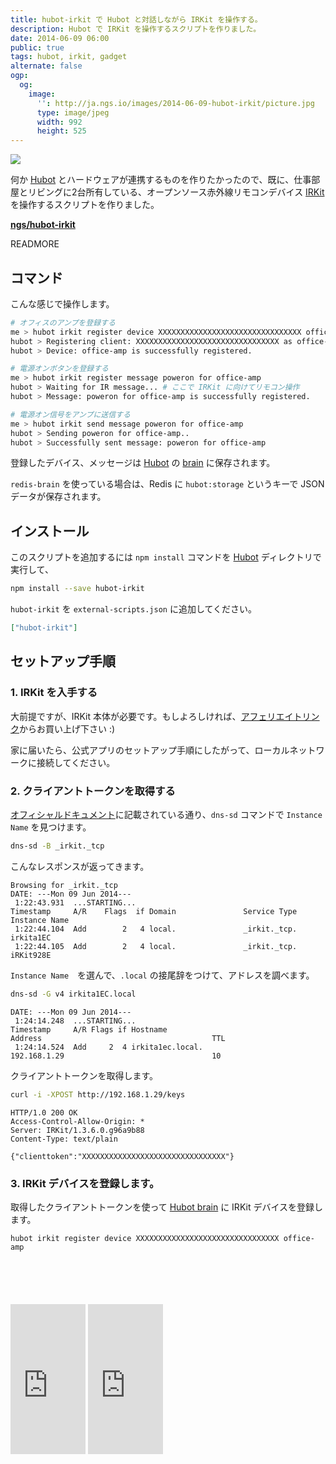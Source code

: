 ```yaml
---
title: hubot-irkit で Hubot と対話しながら IRKit を操作する。
description: Hubot で IRKit を操作するスクリプトを作りました。
date: 2014-06-09 06:00
public: true
tags: hubot, irkit, gadget
alternate: false
ogp:
  og:
    image:
      '': http://ja.ngs.io/images/2014-06-09-hubot-irkit/picture.jpg
      type: image/jpeg
      width: 992
      height: 525
---
```


![](2014-06-09-hubot-irkit/picture.jpg)

何か [Hubot] とハードウェアが連携するものを作りたかったので、既に、仕事部屋とリビングに2台所有している、オープンソース赤外線リモコンデバイス [IRKit] を操作するスクリプトを作りました。

**[ngs/hubot-irkit]**

READMORE

コマンド
------

こんな感じで操作します。

```bash
# オフィスのアンプを登録する
me > hubot irkit register device XXXXXXXXXXXXXXXXXXXXXXXXXXXXXXXX office-amp
hubot > Registering client: XXXXXXXXXXXXXXXXXXXXXXXXXXXXXXXX as office-amp...
hubot > Device: office-amp is successfully registered.

# 電源オンボタンを登録する
me > hubot irkit register message poweron for office-amp
hubot > Waiting for IR message... # ここで IRKit に向けてリモコン操作
hubot > Message: poweron for office-amp is successfully registered.

# 電源オン信号をアンプに送信する
me > hubot irkit send message poweron for office-amp
hubot > Sending poweron for office-amp..
hubot > Successfully sent message: poweron for office-amp
```

登録したデバイス、メッセージは [Hubot] の [brain] に保存されます。

`redis-brain` を使っている場合は、Redis に `hubot:storage` というキーで JSON データが保存されます。

インストール
----------

このスクリプトを追加するには `npm install` コマンドを [Hubot] ディレクトリで実行して、

```bash
npm install --save hubot-irkit
```

`hubot-irkit` を `external-scripts.json` に追加してください。

```json
["hubot-irkit"]
```

セットアップ手順
-------------

### 1. IRKit を入手する

大前提ですが、IRKit 本体が必要です。もしよろしければ、[アフェリエイトリンク]からお買い上げ下さい :)

家に届いたら、公式アプリのセットアップ手順にしたがって、ローカルネットワークに接続してください。

### 2. クライアントトークンを取得する

[オフィシャルドキュメント]に記載されている通り、`dns-sd` コマンドで `Instance Name` を見つけます。


```bash
dns-sd -B _irkit._tcp
```

こんなレスポンスが返ってきます。

```
Browsing for _irkit._tcp
DATE: ---Mon 09 Jun 2014---
 1:22:43.931  ...STARTING...
Timestamp     A/R    Flags  if Domain               Service Type         Instance Name
 1:22:44.104  Add        2   4 local.               _irkit._tcp.         irkita1EC
 1:22:44.105  Add        2   4 local.               _irkit._tcp.         iRKit928E
```

`Instance Name`　を選んで、`.local` の接尾辞をつけて、アドレスを調べます。

```bash
dns-sd -G v4 irkita1EC.local
```

```
DATE: ---Mon 09 Jun 2014---
 1:24:14.248  ...STARTING...
Timestamp     A/R Flags if Hostname                               Address                                      TTL
 1:24:14.524  Add     2  4 irkita1ec.local.                       192.168.1.29                                 10
```

クライアントトークンを取得します。

```bash
curl -i -XPOST http://192.168.1.29/keys
```

```
HTTP/1.0 200 OK
Access-Control-Allow-Origin: *
Server: IRKit/1.3.6.0.g96a9b88
Content-Type: text/plain

{"clienttoken":"XXXXXXXXXXXXXXXXXXXXXXXXXXXXXXXX"}
```

### 3. IRKit デバイスを登録します。

取得したクライアントトークンを使って [Hubot brain][brain] に IRKit デバイスを登録します。

```
hubot irkit register device XXXXXXXXXXXXXXXXXXXXXXXXXXXXXXXX office-amp
```

<p style="padding-top:5em">
<iframe src="http://rcm-fe.amazon-adsystem.com/e/cm?lt1=_blank&bc1=000000&IS2=1&bg1=FFFFFF&fc1=000000&lc1=0000FF&t=atsushnagased-22&o=9&p=8&l=as4&m=amazon&f=ifr&ref=ss_til&asins=B00J5ZDC42" style="width:120px;height:240px;" scrolling="no" marginwidth="0" marginheight="0" frameborder="0"></iframe> <iframe src="http://rcm-fe.amazon-adsystem.com/e/cm?lt1=_blank&bc1=000000&IS2=1&bg1=FFFFFF&fc1=000000&lc1=0000FF&t=atsushnagased-22&o=9&p=8&l=as4&m=amazon&f=ifr&ref=ss_til&asins=B00H91KK26" style="width:120px;height:240px;" scrolling="no" marginwidth="0" marginheight="0" frameborder="0"></iframe>
</p>

[Hubot]: https://hubot.github.com/
[IRKit]: http://getirkit.com/
[ngs/hubot-irkit]: https://github.com/ngs/hubot-irkit
[ngs/ngsbot]: https://github.com/ngs/ngsbot
[Hubot]: http://hubot.github.com/
[IRKit]: http://getirkit.com/en/
[アフェリエイトリンク]: http://www.amazon.co.jp/gp/product/B00H91KK26/ref=as_li_ss_tl?ie=UTF8&camp=247&creative=7399&creativeASIN=B00H91KK26&linkCode=as2&tag=atsushnagased-22
[オフィシャルドキュメント]: http://getirkit.com/#IRKit-Device-API
[Hubot]: https://hubot.github.com/
[Atsushi Nagase]: http://ngs.io/
[MIT License]: LICENSE
[brain]: https://github.com/github/hubot/blob/master/docs/scripting.md#persistence
